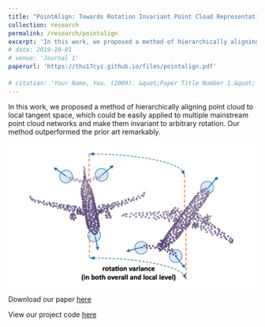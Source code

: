 ```yaml
---
title: "PointAlign: Towards Rotation Invariant Point Cloud Representation via Tangent Space Alignment (2019.4-2019.11)"
collection: research
permalink: /research/pointalign
excerpt: 'In this work, we proposed a method of hierarchically aligning point cloud to local tangent space, which could be easily applied to multiple mainstream point cloud networks and make them invariant to arbitrary rotation. Our method outperformed the prior art remarkably.'
# date: 2019-10-01
# venue: 'Journal 1'
paperurl: 'https://thu17cyz.github.io/files/pointalign.pdf'

# citation: 'Your Name, You. (2009). &quot;Paper Title Number 1.&quot; <i>Journal 1</i>. 1(1).'
---
```

In this work, we proposed a method of hierarchically aligning point cloud to local tangent space, which could be easily applied to multiple mainstream point cloud networks and make them invariant to arbitrary rotation. Our method outperformed the prior art remarkably.

![img](../images/rotation_variance.png)

Download our paper [here](https://thu17cyz.github.io/files/pointalign.pdf)

View our project code [here](https://github.com/THU17cyz/PointAlign)
